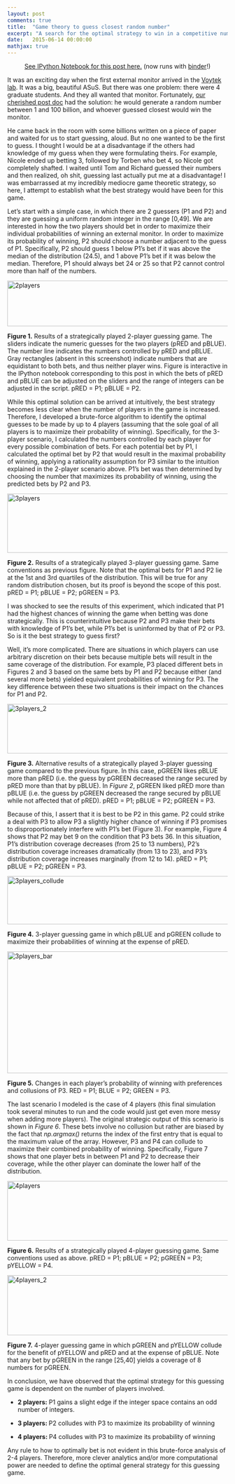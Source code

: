 ```yaml
---
layout: post
comments: true
title:  "Game theory to guess closest random number"
excerpt: "A search for the optimal strategy to win in a competitive number guessing game"
date:   2015-06-14 00:00:00
mathjax: true
---
```


<p style="text-align:center;"><a href="https://github.com/srcole/qwm/">See IPython Notebook for this post here.</a> (now runs with <a href="http://mybinder.org/">binder</a>!)</p>
It was an exciting day when the first external monitor arrived in the <a href="http://voyteklab.com/">Voytek lab</a>. It was a big, beautiful ASuS. But there was one problem: there were 4 graduate students. And they all wanted that monitor. Fortunately, <a href="http://www.robotpuggle.com/">our cherished post doc</a> had the solution: he would generate a random number between 1 and 100 billion, and whoever guessed closest would win the monitor.

He came back in the room with some billions written on a piece of paper and waited for us to start guessing, aloud. But no one wanted to be the first to guess. I thought I would be at a disadvantage if the others had knowledge of my guess when they were formulating theirs. For example, Nicole ended up betting 3, followed by Torben who bet 4, so Nicole got completely shafted. I waited until Tom and Richard guessed their numbers and then realized, oh shit, guessing last actually put me at a disadvantage! I was embarrassed at my incredibly mediocre game theoretic strategy, so here, I attempt to establish what the best strategy would have been for this game.

Let’s start with a simple case, in which there are 2 guessers (P1 and P2) and they are guessing a uniform random integer in the range [0,49]. We are interested in how the two players should bet in order to maximize their individual probabilities of winning an external monitor. In order to maximize its probability of winning, P2 should choose a number adjacent to the guess of P1. Specifically, P2 should guess 1 below P1’s bet if it was above the median of the distribution (24.5), and 1 above P1’s bet if it was below the median. Therefore, P1 should always bet 24 or 25 so that P2 cannot control more than half of the numbers.

<a href="https://sxcole.files.wordpress.com/2015/06/2players.png"><img class="aligncenter wp-image-227 size-large" src="https://sxcole.files.wordpress.com/2015/06/2players.png?w=660" alt="2players" width="660" height="104" /></a>

<b>Figure 1.</b> Results of a strategically played 2-player guessing game. The sliders indicate the numeric guesses for the two players (pRED and pBLUE). The number line indicates the numbers controlled by pRED and pBLUE. Gray rectangles (absent in this screenshot) indicate numbers that are equidistant to both bets, and thus neither player wins. Figure is interactive in the IPython notebook corresponding to this post in which the bets of pRED and pBLUE can be adjusted on the sliders and the range of integers can be adjusted in the script. pRED = P1; pBLUE = P2.

While this optimal solution can be arrived at intuitively, the best strategy becomes less clear when the number of players in the game is increased. Therefore, I developed a brute-force algorithm to identify the optimal guesses to be made by up to 4 players (assuming that the sole goal of all players is to maximize their probability of winning). Specifically, for the 3-player scenario, I calculated the numbers controlled by each player for every possible combination of bets. For each potential bet by P1, I calculated the optimal bet by P2 that would result in the maximal probability of winning, applying a rationality assumption for P3 similar to the intuition explained in the 2-player scenario above. P1’s bet was then determined by choosing the number that maximizes its probability of winning, using the predicted bets by P2 and P3.

<img class="aligncenter wp-image-228 size-large" src="https://sxcole.files.wordpress.com/2015/06/3players.png?w=660" alt="3players" width="660" height="135" />

<b>Figure 2.</b> Results of a strategically played 3-player guessing game. Same conventions as previous figure. Note that the optimal bets for P1 and P2 lie at the 1st and 3rd quartiles of the distribution. This will be true for any random distribution chosen, but its proof is beyond the scope of this post. pRED = P1; pBLUE = P2; pGREEN = P3.

I was shocked to see the results of this experiment, which indicated that P1 had the highest chances of winning the game when betting was done strategically. This is counterintuitive because P2 and P3 make their bets with knowledge of P1’s bet, while P1’s bet is uninformed by that of P2 or P3. So is it the best strategy to guess first?

Well, it’s more complicated. There are situations in which players can use arbitrary discretion on their bets because multiple bets will result in the same coverage of the distribution. For example, P3 placed different bets in Figures 2 and 3 based on the same bets by P1 and P2 because either (and several more bets) yielded equivalent probabilities of winning for P3. The key difference between these two situations is their impact on the chances for P1 and P2.

<a href="https://sxcole.files.wordpress.com/2015/06/3players_2.png"><img class=" size-full wp-image-229 aligncenter" src="https://sxcole.files.wordpress.com/2015/06/3players_2.png" alt="3players_2" width="660" height="113" /></a>

<b>Figure 3.</b> Alternative results of a strategically played 3-player guessing game compared to the previous figure. In this case, pGREEN likes pBLUE more than pRED (i.e. the guess by pGREEN decreased the range secured by pRED more than that by pBLUE). In <i>Figure 2</i>, pGREEN liked pRED more than pBLUE (i.e. the guess by pGREEN decreased the range secured by pBLUE while not affected that of pRED). pRED = P1; pBLUE = P2; pGREEN = P3.

Because of this, I assert that it is best to be P2 in this game. P2 could strike a deal with P3 to allow P3 a slightly higher chance of winning if P3 promises to disproportionately interfere with P1’s bet (Figure 3). For example, Figure 4 shows that P2 may bet 9 on the condition that P3 bets 36. In this situation, P1’s distribution coverage decreases (from 25 to 13 numbers), P2’s distribution coverage increases dramatically (from 13 to 23), and P3’s distribution coverage increases marginally (from 12 to 14). pRED = P1; pBLUE = P2; pGREEN = P3.

<img class=" size-full wp-image-231 aligncenter" src="https://sxcole.files.wordpress.com/2015/06/3players_collude.png" alt="3players_collude" width="660" height="110" />

<b>Figure 4.</b> 3-player guessing game in which pBLUE and pGREEN collude to maximize their probabilities of winning at the expense of pRED.

<img class="  wp-image-230 aligncenter" src="https://sxcole.files.wordpress.com/2015/06/3players_bar.png" alt="3players_bar" width="538" height="278" />

<b>Figure 5.</b> Changes in each player’s probability of winning with preferences and collusions of P3. RED = P1; BLUE = P2; GREEN = P3.

The last scenario I modeled is the case of 4 players (this final simulation took several minutes to run and the code would just get even more messy when adding more players). The original strategic output of this scenario is shown in <i>Figure 6</i>. These bets involve no collusion but rather are biased by the fact that <i>np.argmax()</i> returns the index of the first entry that is equal to the maximum value of the array. However, P3 and P4 can collude to maximize their combined probability of winning. Specifically, Figure 7 shows that one player bets in between P1 and P2 to decrease their coverage, while the other player can dominate the lower half of the distribution.

<a href="https://sxcole.files.wordpress.com/2015/06/4players.png"><img class=" size-full wp-image-232 aligncenter" src="https://sxcole.files.wordpress.com/2015/06/4players.png" alt="4players" width="660" height="136" /></a>

<b>Figure 6.</b> Results of a strategically played 4-player guessing game. Same conventions used as above. pRED = P1; pBLUE = P2; pGREEN = P3; pYELLOW = P4.

<a href="https://sxcole.files.wordpress.com/2015/06/4players_2.png"><img class=" size-full wp-image-233 aligncenter" src="https://sxcole.files.wordpress.com/2015/06/4players_2.png" alt="4players_2" width="660" height="137" /></a>

<b>Figure 7.</b> 4-player guessing game in which pGREEN and pYELLOW collude for the benefit of pYELLOW and pRED and at the expense of pBLUE. Note that any bet by pGREEN in the range [25,40] yields a coverage of 8 numbers for pGREEN.

In conclusion, we have observed that the optimal strategy for this guessing game is dependent on the number of players involved.
<ul>
	<li><b>2 players:</b> P1 gains a slight edge if the integer space contains an odd number of integers.</li>
</ul>
<ul>
	<li><b><b>3 players:</b> </b>P2 colludes with P3 to maximize its probability of winning</li>
</ul>
<ul>
	<li><b>4 players: </b>P4 colludes with P3 to maximize its probability of winning</li>
</ul>
Any rule to how to optimally bet is not evident in this brute-force analysis of 2-4 players. Therefore, more clever analytics and/or more computational power are needed to define the optimal general strategy for this guessing game.
